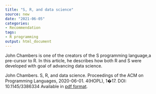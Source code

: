 ```yaml
---
title: "S, R, and data science"
source: new
date: "2021-06-05"
categories:
- Recommendation
tags:
- R programming
output: html_document
---
```


John Chambers is one of the creators of the S programming language,a pre-cursor to R. In this article, he describes how both R and S were developed with goal of advancing data science.

<!--more-->

John Chambers. S, R, and data science. Proceedings of the ACM on Programming Languages, 2020-06-01. 4(HOPL), 1�17. DOI: 10.1145/3386334 Available in [pdf format][cha1].

[cha1]: https://dl.acm.org/doi/pdf/10.1145/3386334
